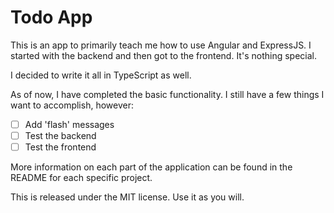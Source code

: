 # Todo App

This is an app to primarily teach me how to use Angular and ExpressJS. I started
with the backend and then got to the frontend. It's nothing special.

I decided to write it all in TypeScript as well.

As of now, I have completed the basic functionality. I still have a few things I
want to accomplish, however:

- [ ] Add 'flash' messages
- [ ] Test the backend
- [ ] Test the frontend

More information on each part of the application can be found in the README for
each specific project.

This is released under the MIT license. Use it as you will.
